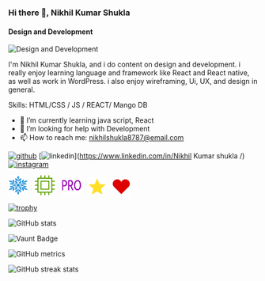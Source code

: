 
### Hi there 👋, Nikhil Kumar Shukla
#### Design and Development
![Design and Development](https://tse2.mm.bing.net/th?id=OIP.gReLR6hZjwyBxHmfLN1AVwHaFj&pid=Api&P=0&h=180)

I'm Nikhil Kumar Shukla, and i do content on design and development. i really enjoy learning language and framework like React and React native, as well as work in WordPress. i also enjoy wireframing, Ui, UX, and design in general.

Skills: HTML/CSS / JS /  REACT/ Mango DB

- 🌱 I’m currently learning java script, React 
- 🤔 I’m looking for help with Development 
- 📫 How to reach me: nikhilshukla8787@email.com 


[<img src='https://tse2.mm.bing.net/th?id=OIP.deo4SV06W8DJAxa1f5u_tQHaCR&pid=Api&P=0&h=180' alt='github' height='40'>](https://github.com/Nikhil6306)  [<img src='https://cdn.jsdelivr.net/npm/simple-icons@3.0.1/icons/linkedin.svg' alt='linkedin' height='40'>](https://www.linkedin.com/in/Nikhil Kumar shukla  /)  [<img src='https://cdn.jsdelivr.net/npm/simple-icons@3.0.1/icons/instagram.svg' alt='instagram' height='40'>](https://www.instagram.com/nikhilshukla00_/)  

<a href='https://archiveprogram.github.com/'><img src='https://raw.githubusercontent.com/acervenky/animated-github-badges/master/assets/acbadge.gif' width='40' height='40'></a> <a href='https://docs.github.com/en/developers'><img src='https://raw.githubusercontent.com/acervenky/animated-github-badges/master/assets/devbadge.gif' width='40' height='40'></a> <a href='https://github.com/pricing'><img src='https://raw.githubusercontent.com/acervenky/animated-github-badges/master/assets/pro.gif' width='40' height='40'></a> <a href='https://stars.github.com/'><img src='https://raw.githubusercontent.com/acervenky/animated-github-badges/master/assets/starbadge.gif' width='35' height='35'></a> <a href='https://docs.github.com/en/github/supporting-the-open-source-community-with-github-sponsors'><img src='https://raw.githubusercontent.com/acervenky/animated-github-badges/master/assets/sponsorbadge.gif' width='35' height='35'></a> 

[![trophy](https://github-profile-trophy.vercel.app/?username=Nikhil6306)](https://github.com/ryo-ma/github-profile-trophy)

![GitHub stats](https://github-readme-stats.vercel.app/api?username=Nikhil6306&show_icons=true)  

![Vaunt Badge](https://api.vaunt.dev/v1/github/entities/Nikhil6306/contributions?format=svg&private=false)  

![GitHub metrics](https://metrics.lecoq.io/Nikhil6306)  

![GitHub streak stats](https://streak-stats.demolab.com/?user=Nikhil6306)  

